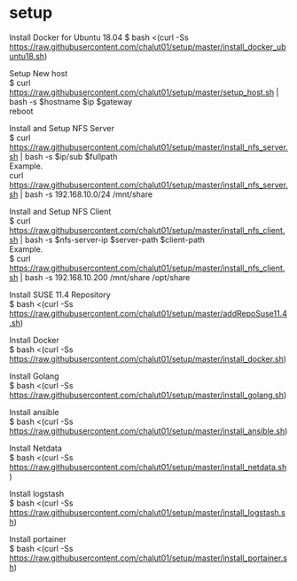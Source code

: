 # setup
Install Docker for Ubuntu 18.04
$ bash <(curl -Ss https://raw.githubusercontent.com/chalut01/setup/master/install_docker_ubuntu18.sh) <br>

Setup New host <br>
$ curl https://raw.githubusercontent.com/chalut01/setup/master/setup_host.sh | bash -s $hostname $ip $gateway <br>
reboot

Install and Setup NFS Server <br>
$ curl https://raw.githubusercontent.com/chalut01/setup/master/install_nfs_server.sh | bash -s $ip/sub $fullpath <br>
Example. <br>
curl https://raw.githubusercontent.com/chalut01/setup/master/install_nfs_server.sh | bash -s 192.168.10.0/24 /mnt/share <br>

Install and Setup NFS Client <br>
$ curl https://raw.githubusercontent.com/chalut01/setup/master/install_nfs_client.sh | bash -s $nfs-server-ip $server-path $client-path <br>
Example. <br>
$ curl https://raw.githubusercontent.com/chalut01/setup/master/install_nfs_client.sh | bash -s 192.168.10.200 /mnt/share /opt/share

Install SUSE 11.4 Repository <br>
$ bash <(curl -Ss https://raw.githubusercontent.com/chalut01/setup/master/addRepoSuse11.4.sh)<br>

Install Docker <br>
$ bash <(curl -Ss https://raw.githubusercontent.com/chalut01/setup/master/install_docker.sh)<br>

Install Golang <br>
$ bash <(curl -Ss https://raw.githubusercontent.com/chalut01/setup/master/install_golang.sh)<br>

Install ansible <br>
$ bash <(curl -Ss https://raw.githubusercontent.com/chalut01/setup/master/install_ansible.sh)<br>

Install Netdata <br>
$ bash <(curl -Ss https://raw.githubusercontent.com/chalut01/setup/master/install_netdata.sh) <br>

Install logstash <br>
$ bash <(curl -Ss https://raw.githubusercontent.com/chalut01/setup/master/install_logstash.sh)

Install portainer <br>
$ bash <(curl -Ss https://raw.githubusercontent.com/chalut01/setup/master/install_portainer.sh)
